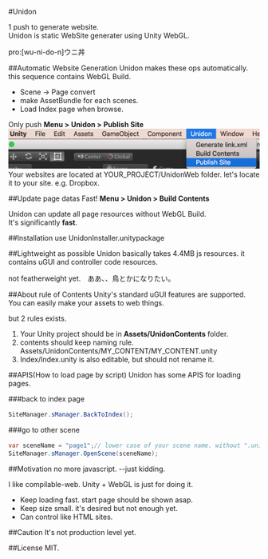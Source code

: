 #Unidon

1 push to generate website.  
Unidon is static WebSite generater using Unity WebGL.

pro:[wu-ni-do-n]ウニ丼

##Automatic Website Generation
Unidon makes these ops automatically. this sequence contains WebGL Build.

* Scene -> Page convert
* make AssetBundle for each scenes.
* Load Index page when browse.

Only push **Menu > Unidon > Publish Site**
![SS](Documents/Resources/scr.png)
Your websites are located at YOUR_PROJECT/UnidonWeb folder. let's locate it to your site. e.g. Dropbox.

##Update page datas Fast!
**Menu > Unidon > Build Contents**

Unidon can update all page resources without WebGL Build.  
It's significantly **fast**.


##Installation
use UnidonInstaller.unitypackage


##Lightweight as possible
Unidon basically takes 4.4MB js resources. it contains uGUI and controller code resources.

not featherweight yet.　ああ、、鳥とかになりたい。


##About rule of Contents
Unity's standard uGUI features are supported.  
You can easily make your assets to web things.

but 2 rules exists.

1. Your Unity project should be in **Assets/UnidonContents** folder.
2. contents should keep naming rule. Assets/UnidonContents/MY_CONTENT/MY_CONTENT.unity
3. Index/Index.unity is also editable, but should not rename it.


##APIS(How to load page by script)
Unidon has some APIS for loading pages.

###back to index page
```C#
SiteManager.sManager.BackToIndex();
```

###go to other scene
```C#
var sceneName = "page1";// lower case of your scene name. without ".unity" extension.
SiteManager.sManager.OpenScene(sceneName);
```

##Motivation
no more javascript. --just kidding.  

I like compilable-web. Unity + WebGL is just for doing it.

* Keep loading fast. start page should be shown asap.
* Keep size small. it's desired but not enough yet.
* Can control like HTML sites. 


##Caution
It's not production level yet.

##License
MIT.